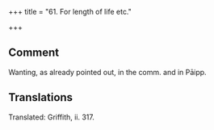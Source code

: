 +++
title = "61. For length of life etc."

+++
## Comment
Wanting, as already pointed out, in the comm. and in Pāipp.


## Translations
Translated: Griffith, ii. 317.
